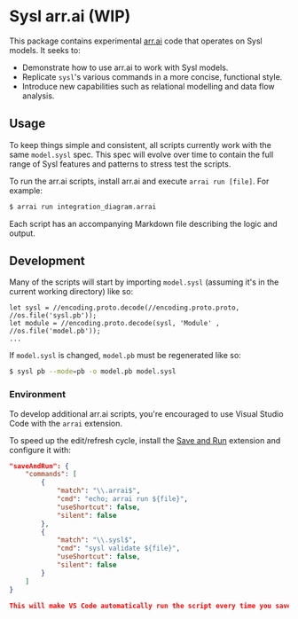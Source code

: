 # Sysl arr.ai (WIP)

This package contains experimental [arr.ai](https://github.com/arr-ai/arrai) code that operates on Sysl models. It seeks to:

* Demonstrate how to use arr.ai to work with Sysl models.
* Replicate `sysl`'s various commands in a more concise, functional style.
* Introduce new capabilities such as relational modelling and data flow analysis.

## Usage

To keep things simple and consistent, all scripts currently work with the same `model.sysl` spec. This spec will evolve over time to contain the full range of Sysl features and patterns to stress test the scripts.

To run the arr.ai scripts, install arr.ai and execute `arrai run [file]`. For example:

```bash
$ arrai run integration_diagram.arrai
```

Each script has an accompanying Markdown file describing the logic and output.

<!-- TODO(ladeo): Generate these Markdown files from the arr.ai sources. -->

## Development

Many of the scripts will start by importing `model.sysl` (assuming it's in the current working directory) like so:

```arrai
let sysl = //encoding.proto.decode(//encoding.proto.proto, //os.file('sysl.pb'));
let module = //encoding.proto.decode(sysl, 'Module' , //os.file('model.pb'));
...
```

If `model.sysl` is changed, `model.pb` must be regenerated like so:

```bash
$ sysl pb --mode=pb -o model.pb model.sysl
```

### Environment

To develop additional arr.ai scripts, you're encouraged to use Visual Studio Code with the `arrai` extension.

To speed up the edit/refresh cycle, install the [Save and Run](https://github.com/wk-j/vscode-save-and-run) extension and configure it with:

```json
"saveAndRun": {
    "commands": [
        {
            "match": "\\.arrai$",
            "cmd": "echo; arrai run ${file}",
            "useShortcut": false,
            "silent": false
        },
        {
            "match": "\\.sysl$",
            "cmd": "sysl validate ${file}",
            "useShortcut": false,
            "silent": false
        }
    ]
}

This will make VS Code automatically run the script every time you save it.
